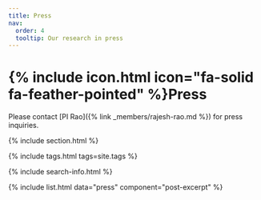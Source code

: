 ```yaml
---
title: Press
nav:
  order: 4
  tooltip: Our research in press
---
```


# {% include icon.html icon="fa-solid fa-feather-pointed" %}Press

Please contact [PI Rao]({% link _members/rajesh-rao.md %}) for press inquiries.

{% include section.html %}

<!-- {% include search-box.html %} -->

{% include tags.html tags=site.tags %}

{% include search-info.html %}

{% include list.html data="press" component="post-excerpt" %}
